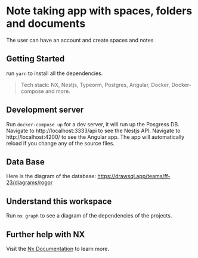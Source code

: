 # Note taking app with spaces, folders and documents

The user can have an account and create spaces and notes

## Getting Started

run `yarn` to install all the dependencies.

> Tech stack: NX, Nestjs, Typeorm, Postgres, Angular, Docker, Docker-compose and more.

## Development server

Run `docker-compose up` for a dev server, it will run up the Posgress DB. Navigate to http://localhost:3333/api to see the Nestjs API. Navigate to http://localhost:4200/ to see the Angular app. The app will automatically reload if you change any of the source files.

## Data Base

Here is the diagram of the database:
https://drawsql.app/teams/ff-23/diagrams/rogor

## Understand this workspace

Run `nx graph` to see a diagram of the dependencies of the projects.

## Further help with NX

Visit the [Nx Documentation](https://nx.dev) to learn more.
